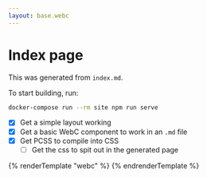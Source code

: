 ```yaml
---
layout: base.webc
---
```

# Index page

This was generated from `index.md`.

To start building, run:

```bash
docker-compose run --rm site npm run serve
```

- [x] Get a simple layout working
- [x] Get a basic WebC component to work in an `.md` file
- [x] Get PCSS to compile into CSS
  - [ ] Get the css to spit out in the generated page

{% renderTemplate "webc" %}
<site-footer></site-footer>
{% endrenderTemplate %}